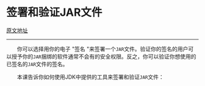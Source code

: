 # 签署和验证JAR文件

[原文地址](https://docs.oracle.com/javase/tutorial/deployment/jar/signindex.html)



---



&emsp;&emsp;你可以选择用你的电子 "签名 "来签署一个`JAR`文件。验证你的签名的用户可以授予你的`JAR`捆绑的软件通常不会有的安全权限。反之，你可以验证你想使用的已签名的`JAR`文件的签名。

&emsp;&emsp;本课告诉你如何使用JDK中提供的工具来签署和验证`JAR`文件：
